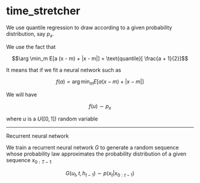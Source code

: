 # time_stretcher

We use quantile regression to draw according to a given probability distribution, say $p_x$.

We use the fact that

$$\arg \min_m E[a (x - m) + |x - m|] = \text{quantile}[ \frac{a + 1}{2}]$$

It means that if we fit a neural network such as

$$f(a) = \arg \min_m E[a (x - m) + |x - m|]$$

We will have 

$$f(u) \sim p_x$$

where $u$ is a $U([0,1])$ random variable


---

Recurrent neural network

We train a recurrent neural network $G$ to generate a random sequence whose probability law approximates the probability distribution of a given sequence $x_{0:T-1}$

$$G(u_t, t, h_{t-1}) \sim p(x_t|x_{0:t-1})$$

